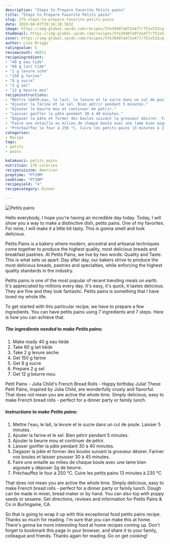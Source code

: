 ```yaml
---
description: "Steps to Prepare Favorite Petits pains"
title: "Steps to Prepare Favorite Petits pains"
slug: 275-steps-to-prepare-favorite-petits-pains
date: 2020-08-07T19:18:20.363Z
image: https://img-global.cpcdn.com/recipes/5fe39407a072a477/751x532cq70/petits-pains-photo-principale-de-la-recette.jpg
thumbnail: https://img-global.cpcdn.com/recipes/5fe39407a072a477/751x532cq70/petits-pains-photo-principale-de-la-recette.jpg
cover: https://img-global.cpcdn.com/recipes/5fe39407a072a477/751x532cq70/petits-pains-photo-principale-de-la-recette.jpg
author: Lina Briggs
ratingvalue: 5
reviewcount: 46811
recipeingredient:
- "40 g eau tide"
- "60 g lait tide"
- "2 g levure sche"
- "150 g farine"
- "8 g sucre"
- "2 g sel"
- "12 g beurre mou"
recipeinstructions:
- "Mettre l&#39;eau, le lait, la levure et le sucre dans un cul de poule. Laisser 5 minutes."
- "Ajouter la farine et le sel. Bien pétrir pendant 5 minutes."
- "Ajouter le beurre mou et continuer de pétrir."
- "Laisser gonfler la pâte pendant 30 à 40 minutes."
- "Degazer la pâte et former des boules suivant la grosseur désirer. Fariner vos boules et laisser pousser 30 à 45 minutes."
- "Faire une entaille au milieu de chaque boule avec une lame bien aiguisée y déposer 2g de beurre."
- "Préchauffez le four à 250 °C. Cuire les petits pains 13 minutes à 230 °C"
categories:
- Recipe
tags:
- petits
- pains

katakunci: petits pains 
nutrition: 178 calories
recipecuisine: American
preptime: "PT19M"
cooktime: "PT38M"
recipeyield: "4"
recipecategory: Dinner

---
```



![Petits pains](https://img-global.cpcdn.com/recipes/5fe39407a072a477/751x532cq70/petits-pains-photo-principale-de-la-recette.jpg)

Hello everybody, I hope you're having an incredible day today. Today, I will show you a way to make a distinctive dish, petits pains. One of my favorites. For mine, I will make it a little bit tasty. This is gonna smell and look delicious.

Petits Pains is a bakery where modern, ancestral and artisanal techniques come together to produce the highest quality, most delicious breads and breakfast pastries. At Petits Pains, we live by two words: Quality and Taste. This is what sets us apart. Day after day, our bakers strive to produce the most delicious breads, pastries and specialties, while enforcing the highest quality standards in the industry.

Petits pains is one of the most popular of recent trending meals on earth. It's appreciated by millions every day. It's easy, it's quick, it tastes delicious. They are fine and they look fantastic. Petits pains is something that I have loved my whole life.


To get started with this particular recipe, we have to prepare a few ingredients. You can have petits pains using 7 ingredients and 7 steps. Here is how you can achieve that.

<!--inarticleads1-->

##### The ingredients needed to make Petits pains:

1. Make ready 40 g eau tiède
1. Take 60 g lait tiède
1. Take 2 g levure sèche
1. Get 150 g farine
1. Get 8 g sucre
1. Prepare 2 g sel
1. Get 12 g beurre mou


Petit Pains - Julia Child&#39;s French Bread Rolls - Happy birthday Julia! These Petit Pains, inspired by Julia Child, are wonderfully crusty and flavorful. That does not mean you are active the whole time. Simply delicious, easy to make French bread rolls - perfect for a dinner party or family lunch. 

<!--inarticleads2-->

##### Instructions to make Petits pains:

1. Mettre l&#39;eau, le lait, la levure et le sucre dans un cul de poule. Laisser 5 minutes.
1. Ajouter la farine et le sel. Bien pétrir pendant 5 minutes.
1. Ajouter le beurre mou et continuer de pétrir.
1. Laisser gonfler la pâte pendant 30 à 40 minutes.
1. Degazer la pâte et former des boules suivant la grosseur désirer. Fariner vos boules et laisser pousser 30 à 45 minutes.
1. Faire une entaille au milieu de chaque boule avec une lame bien aiguisée y déposer 2g de beurre.
1. Préchauffez le four à 250 °C. Cuire les petits pains 13 minutes à 230 °C


That does not mean you are active the whole time. Simply delicious, easy to make French bread rolls - perfect for a dinner party or family lunch. Dough can be made in mixer, bread maker or by hand. You can also top with poppy seeds or sesame. Get directions, reviews and information for Petits Pains &amp; Co in Burlingame, CA. 

So that is going to wrap it up with this exceptional food petits pains recipe. Thanks so much for reading. I'm sure that you can make this at home. There's gonna be more interesting food at home recipes coming up. Don't forget to bookmark this page in your browser, and share it to your family, colleague and friends. Thanks again for reading. Go on get cooking!
